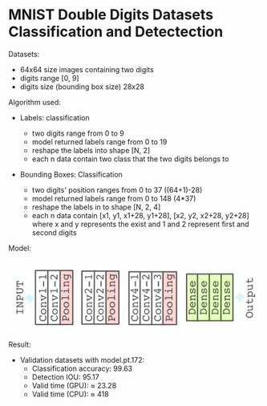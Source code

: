 # MNIST Double Digits Datasets Classification and Detectection

Datasets:
- 64x64 size images containing two digits
- digits range [0, 9]
- digits size (bounding box size) 28x28

Algorithm used:
- Labels: classification
    - two digits range from 0 to 9
    - model returned labels range from 0 to 19
    - reshape the labels into shape [N, 2]
    - each n data contain two class that the two digits belongs to
    
- Bounding Boxes: Classification
    - two digits' position ranges from 0 to 37 ((64+1)-28)
    - model returned labels range from 0 to 148 (4*37)
    - reshape the labels in to shape [N, 2, 4]
    - each n data contain [x1, y1, x1+28, y1+28], [x2, y2, x2+28, y2+28] where x and y represents the exist and 1 and 2 represent first and second digits

Model: <br />
&nbsp;&nbsp;&nbsp;&nbsp; ![alt text](https://github.com/WenrrrBeth/classification-MNISTDD/blob/master/model.png)

Result:
- Validation datasets with model.pt.172:
    - Classification accuracy: 99.63
    - Detection IOU: 95.17
    - Valid time (GPU): ≈ 23.28
    - Valid time (CPU): ≈ 418

